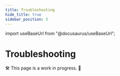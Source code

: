 ```yaml
---
title: Troubleshooting
hide_title: true
sidebar_position: 5
---
```


import useBaseUrl from "@docusaurus/useBaseUrl";

# Troubleshooting

🛠 This page is a work in progress. 🚧
